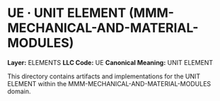 # UE · UNIT ELEMENT (MMM-MECHANICAL-AND-MATERIAL-MODULES)

**Layer:** ELEMENTS
**LLC Code:** UE
**Canonical Meaning:** UNIT ELEMENT

This directory contains artifacts and implementations for the UNIT ELEMENT within the MMM-MECHANICAL-AND-MATERIAL-MODULES domain.

